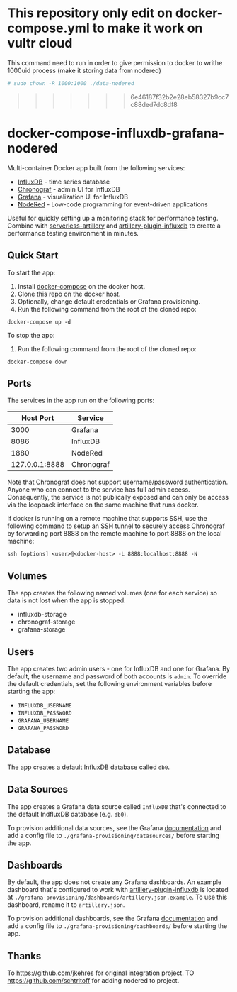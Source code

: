 
# This repository only edit on docker-compose.yml to make it work on vultr cloud 
This command need to run in order to give permission to docker to writhe 1000uid process (make it storing data from nodered)
```bash
# sudo chown -R 1000:1000 ./data-nodered 
```
>>>>>>> 6e46187f32b2e28eb58327b9cc7c88ded7dc8df8
# docker-compose-influxdb-grafana-nodered
Multi-container Docker app built from the following services:

* [InfluxDB](https://github.com/influxdata/influxdb) - time series database
* [Chronograf](https://github.com/influxdata/chronograf) - admin UI for InfluxDB
* [Grafana](https://github.com/grafana/grafana) - visualization UI for InfluxDB
* [NodeRed](https://nodered.org/) - Low-code programming for event-driven applications

Useful for quickly setting up a monitoring stack for performance testing. Combine with [serverless-artillery](https://github.com/Nordstrom/serverless-artillery) and [artillery-plugin-influxdb](https://github.com/Nordstrom/artillery-plugin-influxdb) to create a performance testing environment in minutes.

## Quick Start

To start the app:

1. Install [docker-compose](https://docs.docker.com/compose/install/) on the docker host.
1. Clone this repo on the docker host.
1. Optionally, change default credentials or Grafana provisioning.
1. Run the following command from the root of the cloned repo:
```
docker-compose up -d
```

To stop the app:

1. Run the following command from the root of the cloned repo:
```
docker-compose down
```

## Ports

The services in the app run on the following ports:

| Host Port | Service |
| - | - |
| 3000 | Grafana |
| 8086 | InfluxDB |
| 1880 | NodeRed |
| 127.0.0.1:8888 | Chronograf |

Note that Chronograf does not support username/password authentication. Anyone who can connect to the service has full admin access. Consequently, the service is not publically exposed and can only be access via the loopback interface on the same machine that runs docker.

If docker is running on a remote machine that supports SSH, use the following command to setup an SSH tunnel to securely access Chronograf by forwarding port 8888 on the remote machine to port 8888 on the local machine:

```
ssh [options] <user>@<docker-host> -L 8888:localhost:8888 -N
```

## Volumes

The app creates the following named volumes (one for each service) so data is not lost when the app is stopped:

* influxdb-storage
* chronograf-storage
* grafana-storage

## Users

The app creates two admin users - one for InfluxDB and one for Grafana. By default, the username and password of both accounts is `admin`. To override the default credentials, set the following environment variables before starting the app:

* `INFLUXDB_USERNAME`
* `INFLUXDB_PASSWORD`
* `GRAFANA_USERNAME`
* `GRAFANA_PASSWORD`

## Database

The app creates a default InfluxDB database called `db0`.

## Data Sources

The app creates a Grafana data source called `InfluxDB` that's connected to the default IndfluxDB database (e.g. `db0`).

To provision additional data sources, see the Grafana [documentation](http://docs.grafana.org/administration/provisioning/#datasources) and add a config file to `./grafana-provisioning/datasources/` before starting the app.

## Dashboards

By default, the app does not create any Grafana dashboards. An example dashboard that's configured to work with [artillery-plugin-influxdb](https://github.com/Nordstrom/artillery-plugin-influxdb) is located at `./grafana-provisioning/dashboards/artillery.json.example`. To use this dashboard, rename it to `artillery.json`.

To provision additional dashboards, see the Grafana [documentation](http://docs.grafana.org/administration/provisioning/#dashboards) and add a config file to `./grafana-provisioning/dashboards/` before starting the app.

## Thanks
To https://github.com/jkehres for original integration project.
TO https://github.com/schtritoff for adding nodered to project.
